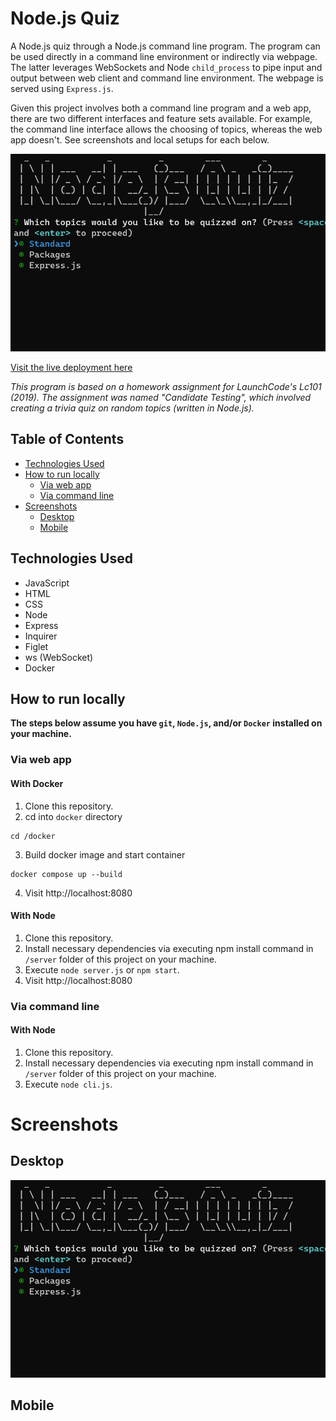 # Node.js Quiz

A Node.js quiz through a Node.js command line program. The program can be used directly in a command line environment or indirectly via webpage. The latter leverages WebSockets and Node `child_process` to pipe input and output between web client and command line environment. The webpage is served using `Express.js`.

Given this project involves both a command line program and a web app, there are two different interfaces and feature sets available. For example, the command line interface allows the choosing of topics, whereas the web app doesn't. See screenshots and local setups for each below.

<img src="presentation/thumbnail.png" width="650">

[Visit the live deployment here](http://node-js-quiz.us-east-1.elasticbeanstalk.com/)

_This program is based on a homework assignment for LaunchCode's Lc101 (2019). The assignment was named "Candidate Testing", which involved creating a trivia quiz on random topics (written in Node.js)._

## Table of Contents

- [Technologies Used](#technologies-used)
- [How to run locally](#how-to-run-locally)
  - [Via web app](#via-web-app)
  - [Via command line](#via-command-line)
- [Screenshots](#screenshots)
  - [Desktop](#desktop)
  - [Mobile](#mobile)

## Technologies Used

- JavaScript
- HTML
- CSS
- Node
- Express
- Inquirer
- Figlet
- ws (WebSocket)
- Docker

## How to run locally

**The steps below assume you have `git`, `Node.js`, and/or `Docker` installed on your machine.**

### Via web app

#### With Docker

1. Clone this repository.
2. cd into `docker` directory

```
cd /docker
```

3. Build docker image and start container

```
docker compose up --build
```

4. Visit http://localhost:8080

#### With Node

1. Clone this repository.
2. Install necessary dependencies via executing npm install command in `/server` folder of this project on your machine.
3. Execute `node server.js` or `npm start`.
4. Visit http://localhost:8080

### Via command line

#### With Node

1. Clone this repository.
2. Install necessary dependencies via executing npm install command in `/server` folder of this project on your machine.
3. Execute `node cli.js`.

# Screenshots

## Desktop

<img src="presentation/thumbnail.png" width="600">

## Mobile

